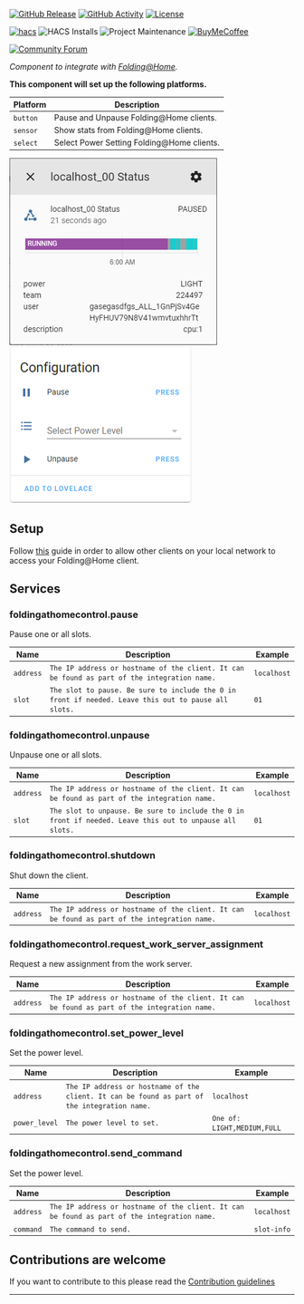 [![GitHub Release][releases-shield]][releases]
[![GitHub Activity][commits-shield]][commits]
[![License][license-shield]](LICENSE.md)

[![hacs][hacsbadge]][hacs]
![HACS Installs][hacs-installs-shield]
![Project Maintenance][maintenance-shield]
[![BuyMeCoffee][buymecoffeebadge]][buymecoffee]

[![Community Forum][forum-shield]][forum]

_Component to integrate with [Folding@Home][Folding@Home]._

**This component will set up the following platforms.**

Platform | Description
-- | --
`button` | Pause and Unpause Folding@Home clients.
`sensor` | Show stats from Folding@Home clients.
`select` | Select Power Setting Folding@Home clients.

![example][exampleimg]
![configuration][configurationimg]

## Setup

Follow [this](https://linustechtips.com/main/topic/990176-howto-remotely-access-your-folding-systems-part-1-fahcontrol/)
guide in order to allow other clients on your local network to access your Folding@Home client.

## Services

### foldingathomecontrol.pause

Pause one or all slots.

Name | Description | Example
-- | -- | --
`address` | `The IP address or hostname of the client. It can be found as part of the integration name.` | `localhost`
`slot` | `The slot to pause. Be sure to include the 0 in front if needed. Leave this out to pause all slots.` | `01`

### foldingathomecontrol.unpause

Unpause one or all slots.

Name | Description | Example
-- | -- | --
`address` | `The IP address or hostname of the client. It can be found as part of the integration name.` | `localhost`
`slot` | `The slot to unpause. Be sure to include the 0 in front if needed. Leave this out to unpause all slots.` | `01`

### foldingathomecontrol.shutdown

Shut down the client.

Name | Description | Example
-- | -- | --
`address` | `The IP address or hostname of the client. It can be found as part of the integration name.` | `localhost`

### foldingathomecontrol.request_work_server_assignment

Request a new assignment from the work server.

Name | Description | Example
-- | -- | --
`address` | `The IP address or hostname of the client. It can be found as part of the integration name.` | `localhost`

### foldingathomecontrol.set_power_level

Set the power level.

Name | Description | Example
-- | -- | --
`address` | `The IP address or hostname of the client. It can be found as part of the integration name.` | `localhost`
`power_level` | `The power level to set.` | `One of: LIGHT,MEDIUM,FULL`

### foldingathomecontrol.send_command

Set the power level.

Name | Description | Example
-- | -- | --
`address` | `The IP address or hostname of the client. It can be found as part of the integration name.` | `localhost`
`command` | `The command to send.` | `slot-info`

## Contributions are welcome

If you want to contribute to this please read the [Contribution guidelines](CONTRIBUTING.md)

***

[Folding@Home]: https://github.com/eifinger/PyFoldingAtHomeControl
[buymecoffee]: https://www.buymeacoffee.com/eifinger
[buymecoffeebadge]: https://img.shields.io/badge/buy%20me%20a%20coffee-donate-yellow.svg?style=for-the-badge
[commits-shield]: https://img.shields.io/github/commit-activity/y/eifinger/hass-foldingathomecontrol.svg?style=for-the-badge
[commits]: https://github.com/eifinger/hass-foldingathomecontrol/commits/main
[hacs]: https://github.com/custom-components/hacs
[hacsbadge]: https://img.shields.io/badge/HACS-Default-orange.svg?style=for-the-badge
[hacs-installs-shield]: https://img.shields.io/badge/dynamic/json?color=41BDF5&logo=home-assistant&label=installs&style=for-the-badge&cacheSeconds=15600&url=https://analytics.home-assistant.io/custom_integrations.json&query=$.foldingathomecontrol.total
[exampleimg]: https://github.com/eifinger/hass-foldingathomecontrol/blob/master/example.png?raw=true
[configurationimg]: https://github.com/eifinger/hass-foldingathomecontrol/blob/main/configuration.png?raw=true
[forum-shield]: https://img.shields.io/badge/community-forum-brightgreen.svg?style=for-the-badge
[forum]: https://community.home-assistant.io/
[license-shield]: https://img.shields.io/github/license/eifinger/hass-foldingathomecontrol.svg?style=for-the-badge
[maintenance-shield]: https://img.shields.io/badge/maintainer-Kevin%20Stillhammer%20%40eifinger-blue.svg?style=for-the-badge
[releases-shield]: https://img.shields.io/github/release/eifinger/hass-foldingathomecontrol.svg?style=for-the-badge
[releases]: https://github.com/eifinger/hass-foldingathomecontrol/releases
